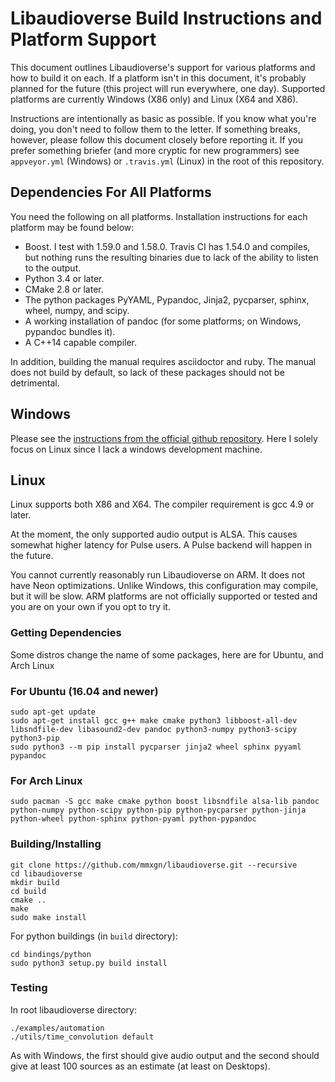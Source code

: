 # Libaudioverse Build Instructions and Platform Support

This document outlines Libaudioverse's support for various platforms and how to build it on each.  If a platform isn't in this document, it's probably planned for the future (this project will run everywhere, one day).  Supported platforms are currently Windows (X86 only) and Linux (X64 and X86).

Instructions are intentionally as basic as possible.  If you know what you're doing, you don't need to follow them to the letter.  If something breaks, however, please follow this document closely before reporting it.  If you prefer something briefer (and more cryptic for new programmers) see `appveyor.yml` (Windows) or `.travis.yml` (Linux) in the root of this repository.

## Dependencies For All Platforms

You need the following on all platforms.  Installation instructions for each platform may be found below:

- Boost.  I test with 1.59.0 and 1.58.0.  Travis CI has 1.54.0 and compiles, but nothing runs the resulting binaries due to lack of the ability to listen to the output.
- Python 3.4 or later.
- CMake 2.8 or later.
- The python packages PyYAML, Pypandoc, Jinja2, pycparser, sphinx, wheel, numpy, and scipy.
- A working installation of pandoc (for some platforms; on Windows, pypandoc bundles it).
- A C++14 capable compiler.

In addition, building the manual requires asciidoctor and ruby.  The manual does not build by default, so lack of these packages should not be detrimental.

## Windows

Please see the [instructions from the official github repository](https://github.com/libaudioverse/libaudioverse/blob/master/platform_support.md). Here I solely focus on Linux since I lack a windows development machine.

## Linux

Linux supports both X86 and X64.  The compiler requirement is gcc 4.9 or later.

At the moment, the only supported audio output is ALSA.  This causes somewhat higher latency for Pulse users.  A Pulse backend will happen in the future.

You cannot currently reasonably run Libaudioverse on ARM.  It does not have Neon optimizations.  Unlike Windows, this configuration may compile, but it will be slow.  ARM platforms are not officially supported or tested and you are on your own if you opt to try it.

### Getting Dependencies

Some distros change the name of some packages, here are for Ubuntu, and Arch Linux

### For Ubuntu (16.04 and newer)

```
sudo apt-get update
sudo apt-get install gcc g++ make cmake python3 libboost-all-dev libsndfile-dev libasound2-dev pandoc python3-numpy python3-scipy python3-pip
sudo python3 --m pip install pycparser jinja2 wheel sphinx pyyaml pypandoc
```
### For Arch Linux
```
sudo pacman -S gcc make cmake python boost libsndfile alsa-lib pandoc python-numpy python-scipy python-pip python-pycparser python-jinja python-wheel python-sphinx python-pyaml python-pypandoc 
```

### Building/Installing

```
git clone https://github.com/mmxgn/libaudioverse.git --recursive
cd libaudioverse
mkdir build
cd build
cmake ..
make
sudo make install
```

For python buildings (in ```build``` directory):

```
cd bindings/python
sudo python3 setup.py build install
```

### Testing

In root libaudioverse directory:

```
./examples/automation
./utils/time_convolution default
```

As with Windows, the first should give audio output and the second should give at least 100 sources as an estimate (at least on Desktops).
